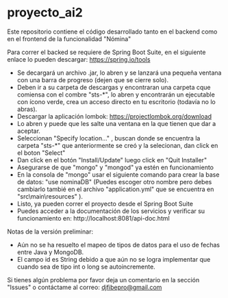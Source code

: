 # proyecto_ai2
Este repositorio contiene el código desarrollado tanto en el backend como en el frontend de la funcionalidad "Nómina"

Para correr el backed se requiere de Spring Boot Suite, en el siguiente enlace lo pueden descargar:
  https://spring.io/tools
- Se decargará un archivo .jar, lo abren y se lanzará una pequeña ventana con una barra de progreso (dejen que se cierre solo).
- Deben ir a su carpeta de descargas y encontraran una carpeta cque comiensa con el combre "sts-*", lo abren y encontrarán un ejecutable con ícono verde, crea un acceso directo en   tu escritorio (todavía no lo abras).
- Descargar la aplicación lombok:
  https://projectlombok.org/download
- Lo abren y puede que les salte una ventana en la que tienen que dar a aceptar.
- Seleccionan "Specify location..." , buscan donde se encuentra la carpeta "sts-*" que anteriormente se creó y la selecionan, dan click en el boton "Select"
- Dan click en el botón "Install/Update" luego click en "Quit Installer"
- Asegurarse de que "mongo" y "mongod" ya estén en funcionamiento
- En la consola de "mongo" usar el siguiente comando para crear la base de datos: "use nominaDB" (Puedes escoger otro nombre pero debes cambiarlo tambié en el archivo      "application.yml" que se encuentra en "src\main\resources" ).
- Listo, ya pueden correr el proyecto desde el Spring Boot Suite
- Puedes acceder a la documentación de los servicios y verificar su funcionamiento en: http://localhost:8081/api-doc.html


Notas de la versión preliminar: 
- Aún no se ha resuelto el mapeo de tipos de datos para el uso de fechas entre Java y MongoDB.
- El campo id es String debido a que aún no se logra implementar que cuando sea de tipo int o long se autoincremente.

Si tienes algún problema por favor deja un comentario en la sección "Issues" o contáctame al correo: djfibepro@gmail.com 

